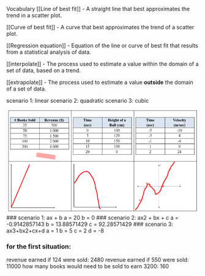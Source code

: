 Vocabulary
[[Line of best fit]] - A straight line that best approximates the trend in a scatter plot.

[[Curve of best fit]] - A curve that best approximates the trend of a scatter plot.

[[Regression equation]] - Equation of the line or curve of best fit that results from a statistical analysis of data.

[[interpolate]] - The process used to estimate a value within the domain of a set of data, based on a trend.

 [[extrapolate]] - The process used to estimate a value **outside** the domain of a set of data. 


scenario 1: linear
scenario 2: quadratic
scenario 3: cubic

<img src="images/1.png">
### scenario 1: 
ax + b
a = 20
b = 0
### scenario 2: 
ax2 + bx + c
	a = -0.9142857143
	b = 13.88571429
	c = 92.28571429
### scenario 3:
ax3+bx2+cx+d
	a = 1
	b = 5
	c = 2
	d = -8

### for the first situation:
revenue earned if 124 were sold: 2480
revenue earned if 550 were sold: 11000
how many books would need to be sold to earn 3200: 160

